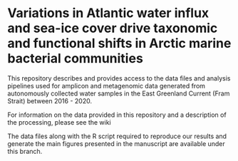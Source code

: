 # Variations in Atlantic water influx and sea-ice cover drive taxonomic and functional shifts in Arctic marine bacterial communities  
This repository describes and provides access to the data files and analysis pipelines used for amplicon and metagenomic data generated from autonomously collected water samples in the East Greenland Current (Fram Strait) between 2016 - 2020.

For information on the data provided in this repository and a description of the processing, please see the wiki

The data files along with the R script required to reproduce our results and generate the main figures presented in the manuscript are available under this branch.
